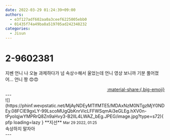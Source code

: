 ```yaml
---
date: 2022-03-29 01:24:39+09:00
authors:
  - e3f127adf602aa0a3ceef6225005ebb0
  - 01435f74a49ba8a519705ad242348232
categories:
  - Jisun
---
```


# 2-9602381

<div class="post-container" markdown="1">
<div class="content-container md-sidebar__scrollwrap" markdown="1">

지쎈 언니 나 오늘 과제하다가 넘 속상ㅇ해서 울었는데 언니 영상 보니까 기분 풀어졌어... 언니 짱 😍😍

</div>
</div>

<div style="text-align: right;" markdown="1">
<a href="https://weverse.io/fromis9/fanpost/2-9602381" style="text-align: right;">:material-share:{.big-emoji}</a>
</div>
---

<div class="comments-container md-sidebar__scrollwrap" markdown="1">
<div class="comment" markdown="1">
<div class='id-container' markdown="1">
![](https://phinf.wevpstatic.net/MjAyNDEyMTlfMTE5/MDAxNzM0NTgzMjY0NDEy.08FClE9gxLY-99LscoMUgQbKnrVicLFFWSqmAi3eGLEg.hXV0n-tPyoIqjwYMPRrQ8Zn9aHvy3-B2llL4LWAZ_bEg.JPEG/image.jpg?type=s72){ pfp loading=lazy }
**<span class="artist">지선</span>** <small>Mar 29 2022, 01:25</small><br>
</div>
<div class='comment-body' markdown="1">
속상하지 말자아
</div>
</div>
</div>
---
